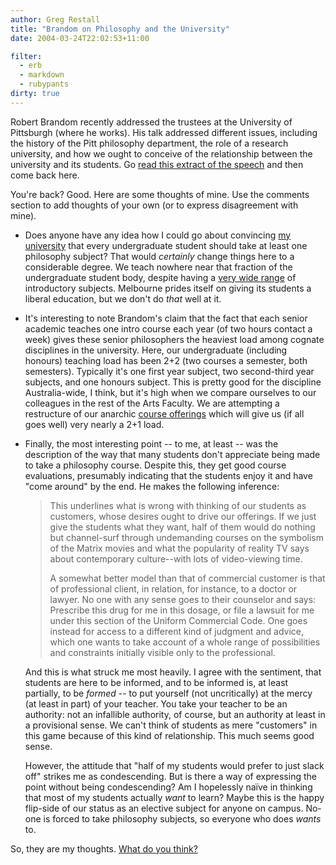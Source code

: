```yaml
---
author: Greg Restall
title: "Brandom on Philosophy and the University"
date: 2004-03-24T22:02:53+11:00

filter:
  - erb
  - markdown
  - rubypants
dirty: true
---
```


Robert Brandom recently addressed the trustees at the University of Pittsburgh (where he works).  His talk addressed different issues, including the history of the Pitt philosophy department, the role of a research university, and how we ought to conceive of the relationship between the university and its students. Go [read this extract of the speech](http://www.umc.pitt.edu:591/u/FMPro?-db=ustory&-lay=a&-format=d.html&storyid=1962&-Find) and then come back here.

You're back?  Good.  Here are some thoughts of mine.  Use the comments section to add thoughts of your own (or to express disagreement with mine).

*   Does anyone have any idea how I could go about convincing [my university](http://www.unimelb.edu.au) that every undergraduate student should take at least one philosophy subject? That would *certainly* change things here to a considerable degree.  We teach nowhere near that fraction of the undergraduate student body, despite having a [very wide range](http://www.philosophy.unimelb.edu.au/subjects/firstyear.html) of introductory subjects.  Melbourne prides itself on giving its students a liberal education, but we don't do *that* well at it.

*   It's interesting to note Brandom's claim that the fact that each senior academic teaches one intro course each year (of two hours contact a week) gives these senior philosophers the heaviest load among cognate disciplines in the university.  Here, our undergraduate (including honours) teaching load has been 2+2 (two courses a semester, both semesters).  Typically it's one first year subject, two second-third year subjects, and one honours subject.  This is pretty good for the discipline Australia-wide, I think, but it's high when we compare ourselves to our colleagues in the rest of the Arts Faculty.  We are attempting a restructure of our anarchic [course offerings](http://www.philosophy.unimelb.edu.au/subjects/) which will give us (if all goes well) very nearly a 2+1 load.

*   Finally, the most interesting point -- to me, at least -- was the description of the way that many students don't appreciate being made to take a philosophy course.  Despite this, they get good course evaluations, presumably indicating that the students enjoy it and have "come around" by the end.  He makes the following inference:

    > This underlines what is wrong with thinking of our students as customers, whose desires ought to drive our offerings. If we just give the students what they want, half of them would do nothing but channel-surf through undemanding courses on the symbolism of the Matrix movies and what the popularity of reality TV says about contemporary culture--with lots of video-viewing time. 
    > 
    > A somewhat better model than that of commercial customer is that of professional client, in relation, for instance, to a doctor or lawyer. No one with any sense goes to their counselor and says: Prescribe this drug for me in this dosage, or file a lawsuit for me under this section of the Uniform Commercial Code. One goes instead for access to a different kind of judgment and advice, which one wants to take account of a whole range of possibilities and constraints initially visible only to the professional. 

    And this is what struck me most heavily.  I agree with the sentiment, that students are here to be informed, and to be informed is, at least partially, to be *formed* -- to put yourself (not uncritically) at the mercy (at least in part) of your teacher.  You take your teacher to be an authority: not an infallible authority, of course, but an authority at least in a provisional sense.  We can't think of students as mere "customers" in this game because of this kind of relationship.  This much seems good sense.
    
    However, the attitude that "half of my students would prefer to just slack off" strikes me as condescending.  But is there a way of expressing the point without being condescending?  Am I hopelessly na&iuml;ve in thinking that most of my students actually *want* to learn?  Maybe this is the happy flip-side of our status as an elective subject for anyone on campus.  No-one is forced to take philosophy subjects, so everyone who does *wants* to.

So, they are my thoughts. [What do you think?](http://consequently.org/news/2004/03/24/brandom_on_philosophy_and_the_university)